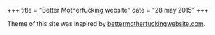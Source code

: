 +++
title = "Better Motherfucking website"
date = "28 may 2015"
+++

Theme of this site was inspired by [bettermotherfuckingwebsite.com].

[bettermotherfuckingwebsite.com]: http://bettermotherfuckingwebsite.com
